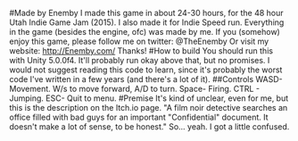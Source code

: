 #Made by Enemby
	I made this game in about 24-30 hours, for the 48 hour
	Utah Indie Game Jam (2015).
	I also made it for Indie Speed run.
	Everything in the game (besides the engine, ofc) was made by me.
	If you (somehow) enjoy this game, please follow me on twitter:
				@TheEnemby
	Or visit my website:
			   http://Enemby.com/
	Thanks!
#How to build
You should run this with Unity 5.0.0f4. It'll probably run okay above that, but no promises.
I would not suggest reading this code to learn, since it's probably the worst code I've written in a few years (and there's a lot of it).
##Controls
	WASD- Movement. W/s to move forward, A/D to turn.
	Space- Firing.
	CTRL - Jumping.
	ESC- Quit to menu.
#Premise
	It's kind of unclear, even for me, but this is the
	description on the Itch.io page.
	"A film noir detective searches an office filled with 
	bad guys for an important "Confidential" document. 
	It doesn't make a lot of sense, to be honest."
	So... yeah. I got a little confused.
